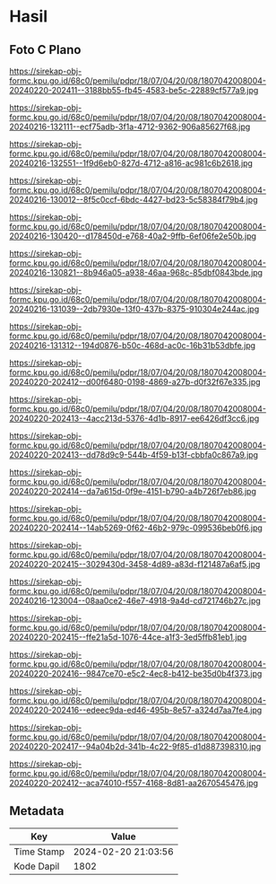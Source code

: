 # Hasil

## Foto C Plano

https://sirekap-obj-formc.kpu.go.id/68c0/pemilu/pdpr/18/07/04/20/08/1807042008004-20240220-202411--3188bb55-fb45-4583-be5c-22889cf577a9.jpg

https://sirekap-obj-formc.kpu.go.id/68c0/pemilu/pdpr/18/07/04/20/08/1807042008004-20240216-132111--ecf75adb-3f1a-4712-9362-906a85627f68.jpg

https://sirekap-obj-formc.kpu.go.id/68c0/pemilu/pdpr/18/07/04/20/08/1807042008004-20240216-132551--1f9d6eb0-827d-4712-a816-ac981c6b2618.jpg

https://sirekap-obj-formc.kpu.go.id/68c0/pemilu/pdpr/18/07/04/20/08/1807042008004-20240216-130012--8f5c0ccf-6bdc-4427-bd23-5c58384f79b4.jpg

https://sirekap-obj-formc.kpu.go.id/68c0/pemilu/pdpr/18/07/04/20/08/1807042008004-20240216-130420--d178450d-e768-40a2-9ffb-6ef06fe2e50b.jpg

https://sirekap-obj-formc.kpu.go.id/68c0/pemilu/pdpr/18/07/04/20/08/1807042008004-20240216-130821--8b946a05-a938-46aa-968c-85dbf0843bde.jpg

https://sirekap-obj-formc.kpu.go.id/68c0/pemilu/pdpr/18/07/04/20/08/1807042008004-20240216-131039--2db7930e-13f0-437b-8375-910304e244ac.jpg

https://sirekap-obj-formc.kpu.go.id/68c0/pemilu/pdpr/18/07/04/20/08/1807042008004-20240216-131312--194d0876-b50c-468d-ac0c-16b31b53dbfe.jpg

https://sirekap-obj-formc.kpu.go.id/68c0/pemilu/pdpr/18/07/04/20/08/1807042008004-20240220-202412--d00f6480-0198-4869-a27b-d0f32f67e335.jpg

https://sirekap-obj-formc.kpu.go.id/68c0/pemilu/pdpr/18/07/04/20/08/1807042008004-20240220-202413--4acc213d-5376-4d1b-8917-ee6426df3cc6.jpg

https://sirekap-obj-formc.kpu.go.id/68c0/pemilu/pdpr/18/07/04/20/08/1807042008004-20240220-202413--dd78d9c9-544b-4f59-b13f-cbbfa0c867a9.jpg

https://sirekap-obj-formc.kpu.go.id/68c0/pemilu/pdpr/18/07/04/20/08/1807042008004-20240220-202414--da7a615d-0f9e-4151-b790-a4b726f7eb86.jpg

https://sirekap-obj-formc.kpu.go.id/68c0/pemilu/pdpr/18/07/04/20/08/1807042008004-20240220-202414--14ab5269-0f62-46b2-979c-099536beb0f6.jpg

https://sirekap-obj-formc.kpu.go.id/68c0/pemilu/pdpr/18/07/04/20/08/1807042008004-20240220-202415--3029430d-3458-4d89-a83d-f121487a6af5.jpg

https://sirekap-obj-formc.kpu.go.id/68c0/pemilu/pdpr/18/07/04/20/08/1807042008004-20240216-123004--08aa0ce2-46e7-4918-9a4d-cd721746b27c.jpg

https://sirekap-obj-formc.kpu.go.id/68c0/pemilu/pdpr/18/07/04/20/08/1807042008004-20240220-202415--ffe21a5d-1076-44ce-a1f3-3ed5ffb81eb1.jpg

https://sirekap-obj-formc.kpu.go.id/68c0/pemilu/pdpr/18/07/04/20/08/1807042008004-20240220-202416--9847ce70-e5c2-4ec8-b412-be35d0b4f373.jpg

https://sirekap-obj-formc.kpu.go.id/68c0/pemilu/pdpr/18/07/04/20/08/1807042008004-20240220-202416--edeec9da-ed46-495b-8e57-a324d7aa7fe4.jpg

https://sirekap-obj-formc.kpu.go.id/68c0/pemilu/pdpr/18/07/04/20/08/1807042008004-20240220-202417--94a04b2d-341b-4c22-9f85-d1d887398310.jpg

https://sirekap-obj-formc.kpu.go.id/68c0/pemilu/pdpr/18/07/04/20/08/1807042008004-20240220-202412--aca74010-f557-4168-8d81-aa2670545476.jpg


## Metadata

| Key        | Value               |
| ---------- | ------------------- |
| Time Stamp | 2024-02-20 21:03:56 |
| Kode Dapil | 1802                |



